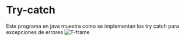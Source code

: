 # Try-catch
Este programa en java muestra como se implementan los try catch para excepciones de errores
              ![T-frame](https://user-images.githubusercontent.com/92198848/159615150-8443dc2c-827a-41a1-b09a-3d314a1c612c.png)
